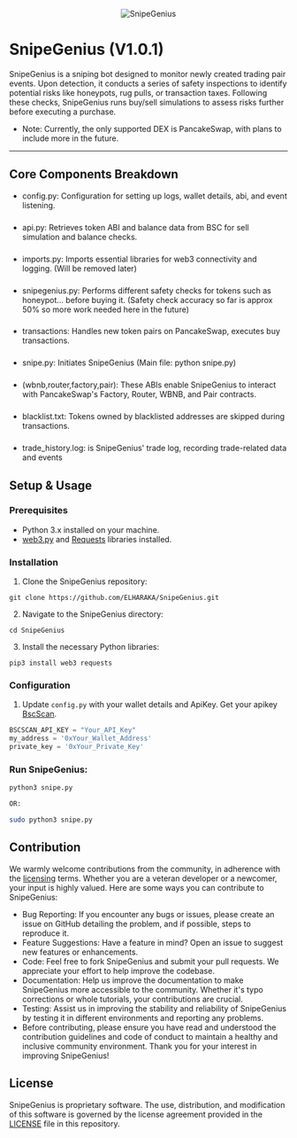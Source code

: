 <p align="center">
  <img src="https://i.ibb.co/fSc0xXb/web3dev-ma-snipegenius-py.png" alt="SnipeGenius">
</p>

# SnipeGenius (V1.0.1)
SnipeGenius is a sniping bot designed to monitor newly created trading pair events. Upon detection, it conducts a series of safety inspections to identify potential risks like honeypots, rug pulls, or transaction taxes. Following these checks, SnipeGenius runs buy/sell simulations to assess risks further before executing a purchase.

* Note: Currently, the only supported DEX is PancakeSwap, with plans to include more in the future.

---
## Core Components Breakdown
- config.py: Configuration for setting up logs, wallet details, abi, and event listening.
###
- api.py: Retrieves token ABI and balance data from BSC for sell simulation and balance checks.
### 
- imports.py: Imports essential libraries for web3 connectivity and logging. (Will be removed later)
### 
- snipegenius.py: Performs different safety checks for tokens such as honeypot... before buying it. (Safety check accuracy so far is approx 50% so more work needed here in the future)
###
- transactions: Handles new token pairs on PancakeSwap, executes buy transactions.
###
- snipe.py: Initiates SnipeGenius (Main file: python snipe.py)
###
- (wbnb,router,factory,pair): These ABIs enable SnipeGenius to interact with PancakeSwap's Factory, Router, WBNB, and Pair contracts.
###
- blacklist.txt: Tokens owned by blacklisted addresses are skipped during transactions.
###
- trade_history.log: is SnipeGenius' trade log, recording trade-related data and events

## Setup & Usage

### Prerequisites
- Python 3.x installed on your machine.
- [web3.py](https://web3py.readthedocs.io/) and [Requests](https://docs.python-requests.org/) libraries installed.

### Installation
1. Clone the SnipeGenius repository:
```
git clone https://github.com/ELHARAKA/SnipeGenius.git
```
2. Navigate to the SnipeGenius directory:
```
cd SnipeGenius
```
3. Install the necessary Python libraries:
```
pip3 install web3 requests
```
### Configuration
1. Update `config.py` with your wallet details and ApiKey. Get your apikey [BscScan](https://bscscan.com/myapikey).

```python
BSCSCAN_API_KEY = "Your_API_Key"
my_address = '0xYour_Wallet_Address'
private_key = '0xYour_Private_Key'
```

### Run SnipeGenius:
```bash
python3 snipe.py

OR:

sudo python3 snipe.py
```

## Contribution
We warmly welcome contributions from the community, in adherence with the [licensing](https://github.com/ELHARAKA/SnipeGenius/blob/main/LICENSE) terms. Whether you are a veteran developer or a newcomer, your input is highly valued. Here are some ways you can contribute to SnipeGenius:

* Bug Reporting: If you encounter any bugs or issues, please create an issue on GitHub detailing the problem, and if possible, steps to reproduce it.
* Feature Suggestions: Have a feature in mind? Open an issue to suggest new features or enhancements.
* Code: Feel free to fork SnipeGenius and submit your pull requests. We appreciate your effort to help improve the codebase.
* Documentation: Help us improve the documentation to make SnipeGenius more accessible to the community. Whether it's typo corrections or whole tutorials, your contributions are crucial.
* Testing: Assist us in improving the stability and reliability of SnipeGenius by testing it in different environments and reporting any problems.
* Before contributing, please ensure you have read and understood the contribution guidelines and code of conduct to maintain a healthy and inclusive community environment. Thank you for your interest in improving SnipeGenius!

## License
SnipeGenius is proprietary software. The use, distribution, and modification of this software is governed by the license agreement provided in the [LICENSE](https://github.com/ELHARAKA/SnipeGenius/blob/main/LICENSE) file in this repository.
